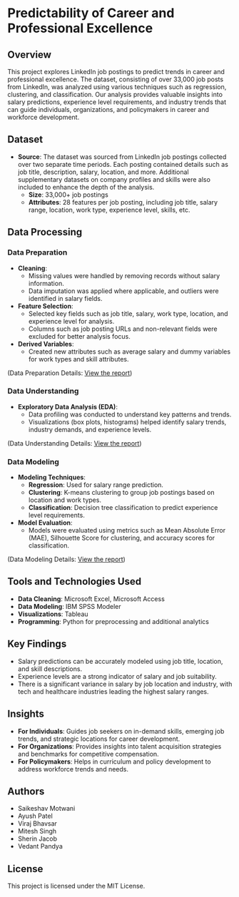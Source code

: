 # Predictability of Career and Professional Excellence

## Overview
This project explores LinkedIn job postings to predict trends in career and professional excellence. The dataset, consisting of over 33,000 job posts from LinkedIn, was analyzed using various techniques such as regression, clustering, and classification. Our analysis provides valuable insights into salary predictions, experience level requirements, and industry trends that can guide individuals, organizations, and policymakers in career and workforce development.

## Dataset

- **Source**: The dataset was sourced from LinkedIn job postings collected over two separate time periods. Each posting contained details such as job title, description, salary, location, and more. Additional supplementary datasets on company profiles and skills were also included to enhance the depth of the analysis.
  - **Size**: 33,000+ job postings
  - **Attributes**: 28 features per job posting, including job title, salary range, location, work type, experience level, skills, etc.

## Data Processing

### Data Preparation
- **Cleaning**: 
  - Missing values were handled by removing records without salary information.
  - Data imputation was applied where applicable, and outliers were identified in salary fields.
- **Feature Selection**: 
  - Selected key fields such as job title, salary, work type, location, and experience level for analysis.
  - Columns such as job posting URLs and non-relevant fields were excluded for better analysis focus.
- **Derived Variables**:
  - Created new attributes such as average salary and dummy variables for work types and skill attributes.
  
(Data Preparation Details: [View the report](./Data_Preparation.docx))

### Data Understanding
- **Exploratory Data Analysis (EDA)**: 
  - Data profiling was conducted to understand key patterns and trends.
  - Visualizations (box plots, histograms) helped identify salary trends, industry demands, and experience levels.
  
(Data Understanding Details: [View the report](./Data_Understanding.docx))

### Data Modeling
- **Modeling Techniques**:
  - **Regression**: Used for salary range prediction.
  - **Clustering**: K-means clustering to group job postings based on location and work types.
  - **Classification**: Decision tree classification to predict experience level requirements.
- **Model Evaluation**:
  - Models were evaluated using metrics such as Mean Absolute Error (MAE), Silhouette Score for clustering, and accuracy scores for classification.
  
(Data Modeling Details: [View the report](./Data_Modelling.docx))

## Tools and Technologies Used
- **Data Cleaning**: Microsoft Excel, Microsoft Access
- **Data Modeling**: IBM SPSS Modeler
- **Visualizations**: Tableau
- **Programming**: Python for preprocessing and additional analytics

## Key Findings
- Salary predictions can be accurately modeled using job title, location, and skill descriptions.
- Experience levels are a strong indicator of salary and job suitability.
- There is a significant variance in salary by job location and industry, with tech and healthcare industries leading the highest salary ranges.

## Insights
- **For Individuals**: Guides job seekers on in-demand skills, emerging job trends, and strategic locations for career development.
- **For Organizations**: Provides insights into talent acquisition strategies and benchmarks for competitive compensation.
- **For Policymakers**: Helps in curriculum and policy development to address workforce trends and needs.

## Authors
- Saikeshav Motwani
- Ayush Patel
- Viraj Bhavsar
- Mitesh Singh
- Sherin Jacob
- Vedant Pandya

## License
This project is licensed under the MIT License.
